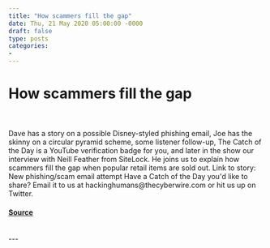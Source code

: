 ```yaml
---
title: "How scammers fill the gap"
date: Thu, 21 May 2020 05:00:00 -0000
draft: false
type: posts
categories: 
- 
---
```

# How scammers fill the gap

<br/>

<br/>
Dave has a story on a possible Disney-styled phishing email, Joe has the skinny on a circular pyramid scheme, some listener follow-up, The Catch of the Day is a YouTube verification badge for you, and later in the show our interview with Neill Feather from SiteLock. He joins us to explain how scammers fill the gap when popular retail items are sold out. Link to story: New phishing/scam email attempt Have a Catch of the Day you'd like to share? Email it to us at hackinghumans@thecyberwire.com or hit us up on Twitter.

#### [Source](https://thecyberwire.com/podcasts/hacking-humans/99/notes)

<br/>
---
